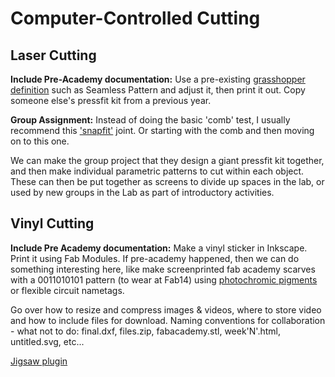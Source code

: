 # Computer-Controlled Cutting

## Laser Cutting

**Include Pre-Academy documentation:** Use a pre-existing [grasshopper definition](http://www.co-de-it.com/wordpress/code/grasshopper-code) such as Seamless Pattern and adjust it, then print it out. Copy someone else's pressfit kit from a previous year. 

**Group Assignment:** Instead of doing the basic 'comb' test, I usually recommend this ['snapfit'](https://tltl.stanford.edu/project/universal-snap-fit) joint. Or starting with the comb and then moving on to this one.

We can make the group project that they design a giant pressfit kit together, and then make individual parametric patterns to cut within each object. These can then be put together as screens to divide up spaces in the lab, or used by new groups in the Lab as part of introductory activities. 

## Vinyl Cutting

**Include Pre Academy documentation:** Make a vinyl sticker in Inkscape. Print it using Fab Modules. 
If pre-academy happened, then we can do something interesting here, like make screenprinted fab academy scarves with a 0011010101 pattern (to wear at Fab14) using [photochromic pigments](https://solarcolordust.com/t/solar-color-dust) or flexible circuit nametags.

Go over how to resize and compress images & videos, where to store video and how to include files for download. Naming conventions for collaboration - what not to do: final.dxf, files.zip, fabacademy.stl, week'N'.html, untitled.svg, etc...

[Jigsaw plugin](https://github.com/Neon22/inkscape-jigsaw)